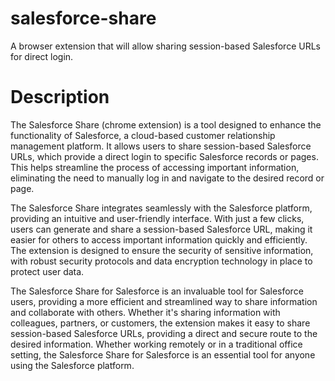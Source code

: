 # salesforce-share
A browser extension that will allow sharing session-based Salesforce URLs for direct login.

# Description
The Salesforce Share (chrome extension) is a tool designed to enhance the functionality of Salesforce, a cloud-based customer relationship management platform. It allows users to share session-based Salesforce URLs, which provide a direct login to specific Salesforce records or pages. This helps streamline the process of accessing important information, eliminating the need to manually log in and navigate to the desired record or page.

The Salesforce Share integrates seamlessly with the Salesforce platform, providing an intuitive and user-friendly interface. With just a few clicks, users can generate and share a session-based Salesforce URL, making it easier for others to access important information quickly and efficiently. The extension is designed to ensure the security of sensitive information, with robust security protocols and data encryption technology in place to protect user data.

The Salesforce Share for Salesforce is an invaluable tool for Salesforce users, providing a more efficient and streamlined way to share information and collaborate with others. Whether it's sharing information with colleagues, partners, or customers, the extension makes it easy to share session-based Salesforce URLs, providing a direct and secure route to the desired information. Whether working remotely or in a traditional office setting, the Salesforce Share for Salesforce is an essential tool for anyone using the Salesforce platform.